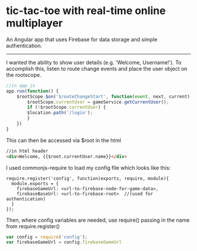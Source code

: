 # tic-tac-toe with real-time online multiplayer

An Angular app that uses Firebase for data storage and simple authentication.

-------------


I wanted the ability to show user details (e.g. 'Welcome, Username!'). To accomplish this, listen to route change events and place the user object on the rootscope.

```javascript
//in app.js
app.run(function() {
    $rootScope.$on('$routeChangeStart', function(event, next, current) {
        $rootScope.currentUser = gameService.getCurrentUser();
        if (!$rootScope.currentUser) {
        $location.path('/login');
        }
    })
}
```

This can then be accessed via $root in the html
```html
//in html header
<div>Welcome, {{$root.currentUser.name}}</div>
```

I used commonjs-require to load my config file which looks like this:

```
require.register('config', function(exports, require, module){
  module.exports = {
    firebaseGameUrl: <url-to-firebase-node-for-game-data>,
    firebaseBaseUrl: <url-to-firebase-root>  //(used for authentication)
  }
});
```

Then, where config variables are needed, use require() passing in the name from require.register()

```javascript
var config = require('config');
var firebaseGameUrl = config.firebaseGameUrl

```


